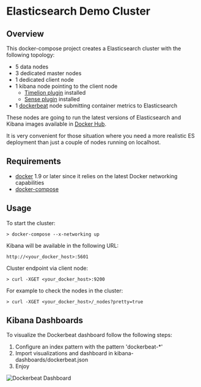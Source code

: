 # Elasticsearch Demo Cluster

## Overview

This docker-compose project creates a Elasticsearch cluster with the following topology:

- 5 data nodes
- 3 dedicated master nodes
- 1 dedicated client node
- 1 kibana node pointing to the client node
	- [Timelion plugin](https://github.com/elastic/timelion) installed
	- [Sense plugin](https://github.com/elastic/sense) installed
- 1 [dockerbeat](https://github.com/Ingensi/dockerbeat) node submitting container metrics to Elasticsearch

These nodes are going to run the latest versions of Elasticsearch and Kibana images available in [Docker Hub](https://hub.docker.com/).

It is very convenient for those situation where you need a more realistic ES deployment than just a couple of nodes running on localhost.


## Requirements

- [docker](https://www.docker.com) 1.9 or later since it relies on the latest Docker networking capabilities
- [docker-compose](https://www.docker.com/docker-compose)


## Usage

To start the cluster:

```
> docker-compose --x-networking up
```

Kibana will be available in the following URL:

```
http://<your_docker_host>:5601
```

Cluster endpoint via client node:

```
> curl -XGET <your_docker_host>:9200
```

For example to check the nodes in the cluster:

```
> curl -XGET <your_docker_host>/_nodes?pretty=true
```


## Kibana Dashboards

To visualize the Dockerbeat dashboard follow the following steps:

1. Configure an index pattern with the pattern 'dockerbeat-*'
2. Import visualizations and dashboard in kibana-dashboards/dockerbeat.json
3. Enjoy

![Dockerbeat Dashboard](https://raw.githubusercontent.com/mcascallares/es-demo-cluster/master/screenshots/dockerbeat-dashboard.png)
